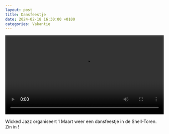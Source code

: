 ```yaml
---
layout: post
title: Dansfeestje
date: 2024-02-18 16:30:00 +0100
categories: Vakantie
---
```


<video style="width:100%" controls>
 <source src="/assets/video/cook_brimful.mp4">videotag not supported
 </video>

Wicked Jazz organiseert 1 Maart weer een dansfeestje in de Shell-Toren. Zin in !
